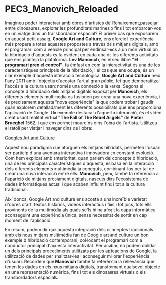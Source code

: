 # PEC3_Manovich_Reloaded
Imagineu poder interactuar amb obres d'artistes del Renaixement,passejar entre dinosaures, explorar les profunditats marines o fins i tot embarcar-vos en un viatge dins un transbordador espacial?
El primer cas que exposarem en aquest petit assaig, **Google Art and Culture**, ens ofereix l'experiència més propera a totes aquestes propostes a través dels mitjans digitals, amb el programari com a vehicle principal per endinsar-nos a un món virtual on la hibridació d'aquests es fa evident en cada una de les diferents activitats que ens planteja la plataforma.
**Lev Manovich**, en el seu llibre **"El programari pren el control"**, fa èmfasi en com la interactivitat és una de les característiques principals de la hibridació, i el cas que ens ocupa, és un clar exemple d'aquesta interacció tecnològica. **Google Art and Culture** neix l'any 2011 amb l'objectiu d'acostar l'art al gran públic, fet que democratitza l'accés a la cultura usant només una connexió a la xarxa.
Segons el concepte d'hibridació dels mitjans digitals exposat per **Manovich**, els diferents elements multimèdia es fusionen
per crear una nova experiència, i és precisament aquesta "nova experiència" la que podem trobar i gaudir quan explorem detalladament les diferents possibilitats que ens proporciona l'aplicació de Google. Un exemple destacat d'aquesta interacció, és el vídeo creat usant realitat virtual **"The Fall of The Rebel Angels"** de **Pieter Brueghel** 1562, i que ens permet moure'ns dins l'obra de l'artista.
Utilitzeu el ratolí per viatjar i navegar dins de l'obra:

[Googles Art and Culture](https://g.co/arts/CxeL29RcR7SYXuGs9)

Aquest nou paradigma que atorguen els mitjans hibridats, permeten l'usuari ser partícip d'una aventura interactiva i innovadora en constant evolució. Com hem explicat amb anterioritat, quan parlem del concepte d'hibridació, una de les principals característiques d'aquesta, es basa en la interacció dels diferents elements multimèdia ja coneguts, combinant-los per tal de crear una nova interacció entre ells. **Manovich**, però, també fa referència a l'aparició de mitjans pròpiament digitals, nascuts dins l'ecosistema de dades informàtiques actual i que acaben influint fins i tot a la cultura tradicional.

Així doncs, Google Art and culture ens acosta a una increïble varietat d'obres d'art, textos històrics, vídeos interactius i fins i tot jocs, tots ells provinents de la multimèdia als quals se'ls hi ha afegit la capa informàtica aconseguint una experiència única, sense necessitat de sortir en cap moment de l'aplicació.

En resum, podem dir que aquesta integració dels conceptes tradicionals amb els nous mitjans multimèdia fan de Google art and culture un bon exemple d'hibridació contemporani, col·locant el programari com a conductor principal d'aquesta interactivitat. Per acabar, no podem oblidar un dels principals procediments utilitzats per les aplicacions de Google, la utilització de dades per analitzar-les i aconseguir millorar l'experiència d'usuari. Recordem que **Manovich** també fa referència la rellevància que tenen les dades en els nous mitjans digitals,
transformant qualsevol objecte en una representació numèrica, fins i tot els dinosaures virtuals o els transbordadors espacials.
